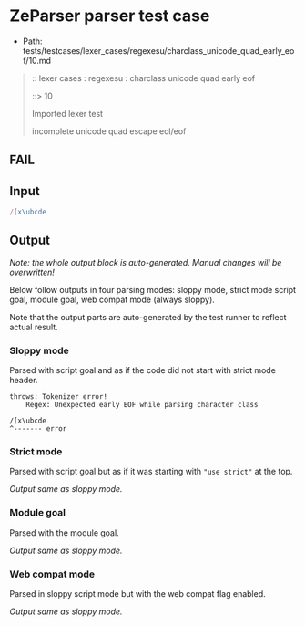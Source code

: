 # ZeParser parser test case

- Path: tests/testcases/lexer_cases/regexesu/charclass_unicode_quad_early_eof/10.md

> :: lexer cases : regexesu : charclass unicode quad early eof
>
> ::> 10
>
> Imported lexer test
>
> incomplete unicode quad escape eol/eof

## FAIL

## Input

`````js
/[x\ubcde
`````

## Output

_Note: the whole output block is auto-generated. Manual changes will be overwritten!_

Below follow outputs in four parsing modes: sloppy mode, strict mode script goal, module goal, web compat mode (always sloppy).

Note that the output parts are auto-generated by the test runner to reflect actual result.

### Sloppy mode

Parsed with script goal and as if the code did not start with strict mode header.

`````
throws: Tokenizer error!
    Regex: Unexpected early EOF while parsing character class

/[x\ubcde
^------- error
`````

### Strict mode

Parsed with script goal but as if it was starting with `"use strict"` at the top.

_Output same as sloppy mode._

### Module goal

Parsed with the module goal.

_Output same as sloppy mode._

### Web compat mode

Parsed in sloppy script mode but with the web compat flag enabled.

_Output same as sloppy mode._
